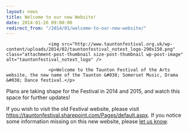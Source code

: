 ```yaml
---
layout: news
title: Welcome to our new Website!
date: 2014-01-26 09:00:00
redirect_from: "/2014/01/welcome-to-our-new-website/"
---
```

<section>

                    <img src="http://www.tauntonfestival.org.uk/wp-content/uploads/2014/02/tauntonfestival_notext_logo-290x150.png" class="attachment-post-thumbnail size-post-thumbnail wp-post-image" alt="tauntonfestival_notext_logo" />
                    <p>Welcome to the Taunton Festival of the Arts website, the new name of the Taunton &#038; Somerset Music, Drama &#038; Dance festival.</p>
<p>Plans are taking shape for the Festival in 2014 and 2015, and watch this space for further updates!</p>
<p>If you wish to visit the old Festival website, please visit <a href="https://tauntonfestival.sharepoint.com/Pages/default.aspx" >https://tauntonfestival.sharepoint.com/Pages/default.aspx</a>. If you notice some information missing on this new website, please <a href="{{ "/contact-us/" | prepend: site.github.url }}" title="Contact Us">let us know</a>.</p>

                
</section>
